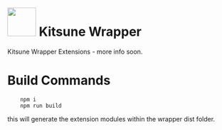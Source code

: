 <h1><img height="64px" src="../../kitsune.ico" width="64px"/> Kitsune Wrapper</h1>
Kitsune Wrapper Extensions - more info soon.

# Build Commands
```
    npm i
    npm run build
```
this will generate the extension modules within the wrapper dist folder.
